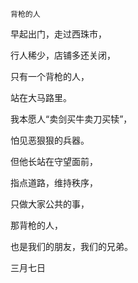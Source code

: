     背枪的人 

   早起出门，走过西珠市，

   行人稀少，店铺多还关闭，

   只有一个背枪的人，

   站在大马路里。

   我本愿人“卖剑买牛卖刀买犊”，

   怕见恶狠狠的兵器。

   但他长站在守望面前，

   指点道路，维持秩序，

   只做大家公共的事，

   那背枪的人，

   也是我们的朋友，我们的兄弟。

   三月七日

